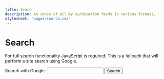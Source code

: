 ```yaml
---
title: Search
description: An index of all my syndication feeds in various formats, including RSS, JSON Feed, and Atom, that users can subscribe to for easy subscription and updates.
stylesheet: "pages/search.css"
---
```


<h1 id="section" data-pagefind-filter="Content Type:Page">Search</h1>

<div class="readable-width">

<script src="/pagefind/pagefind-ui.js"></script>
<div id="search"></div>

<noscript>
<p>For full search functionality JavaScript is required. This is a fallback that will perform a site search using Google.</p>

<form class="no-js-search" role="search" action="https://google.com/search" method="GET">
  <label for="search-for">Search with Google:</label>
  <input id="search-for" type="search" name="q" required>
  <input type="hidden" name="q" value="site:vale.rocks">
  <button type="submit">Search</button>
</form>
</noscript>

<script>
    window.addEventListener('DOMContentLoaded', (event) => {
        new PagefindUI({
            element: "#search",
            pageSize: 10,
            showSubResults: true,
            showImages: false,
            excerptLength: 30,
            resetStyles: false,
            autofocus: true,
        });

        const observer = new MutationObserver((mutations) => {
            mutations.forEach((mutation) => {
                if (mutation.addedNodes.length) {
                    document.querySelectorAll('.pagefind-ui__result-link').forEach(link => {
                        const url = new URL(link.href);
                        if (url.pathname.includes('.html')) {
                            url.pathname = url.pathname.replace('.html', '');
                            link.href = url.toString();
                        }
                    });
                }
            });
        });

        const searchResults = document.querySelector('#search');
        observer.observe(searchResults, {
            childList: true,
            subtree: true
        });
    });
</script>

</div>

